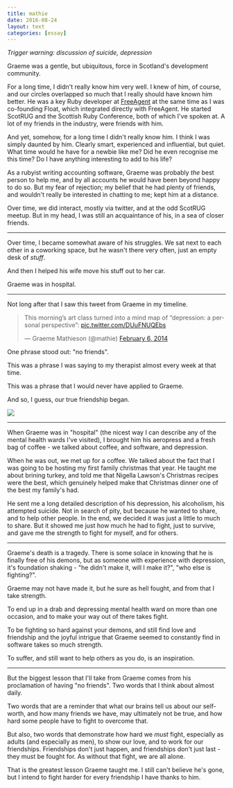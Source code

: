 ```yaml
---
title: mathie
date: 2016-08-24
layout: text
categories: [essay]
---
```


_Trigger warning: discussion of suicide, depression_

Graeme was a gentle, but ubiquitous, force in Scotland's development community.

For a long time, I didn't really know him very well. I knew of him, of course, and our circles overlapped so much that I really should have known him better. He was a key Ruby developer at [FreeAgent](http://engineering.freeagent.com/2016/08/22/rest-in-peace-@mathie/) at the same time as I was co-founding Float, which integrated directly with FreeAgent. He started ScotRUG and the Scottish Ruby Conference, both of which I've spoken at. A lot of my friends in the industry, were friends with him.

And yet, somehow, for a long time I didn't really know him. I think I was simply daunted by him. Clearly smart, experienced and influential, but quiet. What time would he have for a newbie like me? Did he even recognise me this time? Do I have anything interesting to add to his life?

As a rubyist writing accounting software, Graeme was probably _the_ best person to help me, and by all accounts he would have been beyond happy to do so. But my fear of rejection; my belief that he had plenty of friends, and wouldn't really be interested in chatting to me; kept him at a distance.

Over time, we did interact, mostly via twitter, and at the odd ScotRUG meetup. But in my head, I was still an acquaintance of his, in a sea of closer friends.

* * *

Over time, I became somewhat aware of his struggles. We sat next to each other in a coworking space, but he wasn't there very often, just an empty desk of _stuff_.

And then I helped his wife move his stuff out to her car.

Graeme was in hospital.

* * *

Not long after that I saw this tweet from Graeme in my timeline.

<blockquote class="twitter-tweet" data-lang="en"><p lang="en" dir="ltr">This morning’s art class turned into a mind map of “depression: a personal perspective”: <a href="http://t.co/DUuFNUQEbs">pic.twitter.com/DUuFNUQEbs</a></p>&mdash; Graeme Mathieson (@mathie) <a href="https://twitter.com/mathie/status/431398231558619136">February 6, 2014</a></blockquote>
<script async src="//platform.twitter.com/widgets.js" charset="utf-8"></script>

One phrase stood out: "no friends".

This was a phrase I was saying to my therapist almost every week at that time.

This was a phrase that I would never have applied to Graeme.  

And so, I guess, our true friendship began.

![](https://s3.amazonaws.com/static.latentflip.com/friends.png)

* * *

When Graeme was in "hospital" (the nicest way I can describe any of the mental health wards I've visited), I brought him his aeropress and a fresh bag of coffee - we talked about coffee, and software, and depression.

When he was out, we met up for a coffee. We talked about the fact that I was going to be hosting my first family christmas that year. He taught me about brining turkey, and told me that Nigella Lawson's Christmas recipes were the best, which genuinely helped make that Christmas dinner one of the best my family's had.

He sent me a long detailed description of his depression, his alcoholism, his attempted suicide. Not in search of pity, but because he wanted to share, and to help other people. In the end, we decided it was just a little to much to share. But it showed me just how much he had to fight, just to survive, and gave me the strength to fight for myself, and for others.

* * *

Graeme's death is a tragedy. There is some solace in knowing that he is finally free of his demons, but as someone with experience with depression, it's foundation shaking - "he didn't make it, will I make it?", "who else is fighting?".

Graeme may not have made it, but he sure as hell fought, and from that I take strength.

To end up in a drab and depressing mental health ward on more than one occasion, and to make your way out of there takes fight.

To be fighting so hard against your demons, and still find love and friendship and the joyful intrigue that Graeme seemed to constantly find in software takes so much strength.

To suffer, and still want to help others as you do, is an inspiration.

* * *

But the biggest lesson that I'll take from Graeme comes from his proclamation of having "no friends". Two words that I think about almost daily.

Two words that are a reminder that what our brains tell us about our self-worth, and how many friends we have, may ultimately not be true, and how hard some people have to fight to overcome that.

But also, two words that demonstrate how hard we _must_ fight, especially as adults (and especially as men), to show our love, and to work for our friendships. Friendships don't just happen, and friendships don't just last - they must be fought for. As without that fight, we are all alone.

That is the greatest lesson Graeme taught me. I still can't believe he's gone, but I intend to fight harder for every friendship I have thanks to him.
